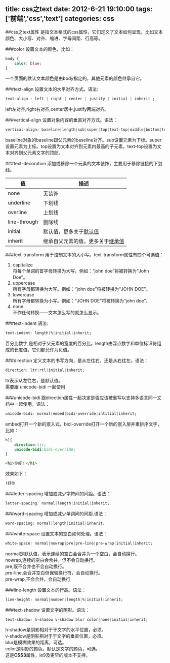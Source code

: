 title: css之text
date: 2012-6-21 19:10:00
tags: ['前端','css','text']
categories: css
---

##css之text属性
是指文本格式的css属性，它们定义了文本如何呈现，比如文本颜色、大小写、对齐、缩进、字母间距、行高等。

###color
设置文本的颜色，比如：
```css
body {
    color: blue;
}
```
一个页面的默认文本颜色是由body指定的，其他元素的颜色继承自它。

###text-align
设置文本的水平对齐方式。语法:
```css
text-align : left | right | center | justify | initial | inherit ;
```
left左对齐,right右对齐,center居中,justify两端对齐。

###vertical-align
设置对象内容的垂直对齐方式。语法：
```css
vertical-align: baseline|length|sub|super|top|text-top|middle|bottom|text-bottom|initial|inherit ;
```

baseline对象的baseline跟父元素的baseline对齐。sub设置元素为下标。super设置元素为上标。top设置为文本对齐到元素内最高的子元素。text-top设置为文本对齐到父元素文字的顶部。

###text-decoration
添加或移除一个元素的文本装饰，主要用于移除链接的下划线。

<table>
	<thead>
		<tr>
			<th>值</th>
			<th>描述</th>
		</tr>
	</thead>
	<tbody>
		<tr>
			<td>none</td>
			<td>无装饰</td>
		</tr>
		<tr>
			<td>underline</td>
			<td>下划线</td>
		</tr>
		<tr>
			<td>overline</td>
			<td>上划线</td>
		</tr>
		<tr>
			<td>line-through</td>
			<td>删除线</td>
		</tr>
		<tr>
			<td>initial</td>
			<td>默认值，更多关于<a href="http://www.w3schools.com/cssref/css_initial.asp">默认值</a></td>
		</tr>
		<tr>
			<td>inherit</td>
			<td>继承自父元素的值，更多关于<a href="http://www.w3schools.com/cssref/css_inherit.asp">继承值</a></td>
		</tr>
	</tbody>
</table>

###text-transform
用于控制文本的大小写。text-transform属性有四个可选值：  
1. capitalize    
将每个单词的首字母转换为大写。例如：“john doe”将被转换为“John Doe”。
2. uppercase    
所有字母都转换为大写。例如：“john doe”将被转换为“JOHN DOE”。
3. lowercase    
所有字母都转换为小写。例如：“JOHN DOE”将被转换为“john doe”。
4. none    
不作任何转换——文本怎么写的就怎么显示。

###text-indent
语法:
```css
text-indent: length|%|initial|inherit;
```
百分比数字,是相对于父元素的宽度的百分比。length由浮点数字和单位标识符组成的长度值。它们都允许为负值。

###direction 
定义文本的书写方向，是从左往右，还是从右往左。语法：
```css
direction: ltr|rtl|initial|inherit;
```
ltr表示从左往右，是默认值。  
需要跟 unicode-bidi 一起使用

###unicode-bidi
跟direction属性一起决定是否应该被重写以支持多语言同一文档中一起使用。语法：
```css
unicode-bidi: normal|embed|bidi-override|intitial|inherit;
```
embed打开一个新的嵌入式，bidi-override打开一个新的嵌入层并重排序文字，比如：
```css
h1{
	direction:ltr;
	unicode-bidi:bidi-override;
}
```
```html
<h1>你好！</h1>
```
效果如下：
```html
!好你
```

###letter-spacing
增加或减少字符间的间距。语法：
```css
letter-spacing: normal|length|initial|inherit;
```

###word-spacing
增加或减少单词间的间距.语法：
```css
word-spacing: normal|length|initial|inherit;
```

###white-space
设置文本的空白如何处理。语法：
```css
white-space: normal|nowrap|pre|pre-line|pre-wrap|initial|inherit;
```  
normal是默认值，表示连续的空白会合并为一个空白，会自动换行。   
nowrap,连续的空白会合并，但不会自动换行。  
pre,既不合并也不会自动换行。  
pre-line,会合并空白但保留换行符，会自动换行。  
pre-wrap,不会合并，会自动换行

###line-length
设置文本的行高。语法：
```css
line-height: normal|number|length|%|initial|inherit;
``` 

###text-shadow
设置文字的阴影。语法：
```css
text-shadow: h-shadow v-shadow blur color|none|initial|inherit;
``` 
h-shadow是阴影相对于于文字的水平位置，必须。  
v-shadow是阴影相对于于文字的垂直位置，必须。  
blur是模糊效果的距离，可选。  
color是阴影的颜色，默认是文字的颜色，可选。  
这是**CSS3**属性，ie9及更早的版本不支持。  